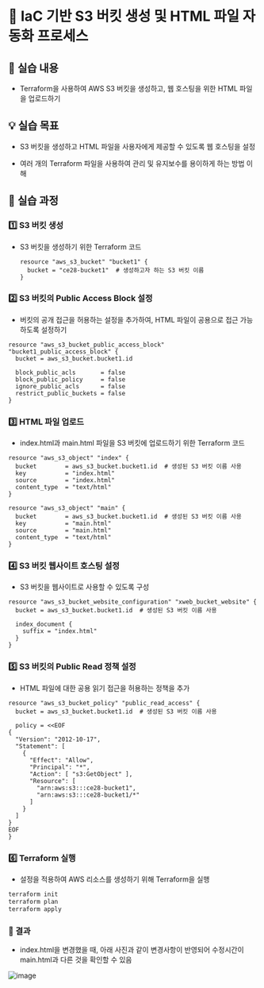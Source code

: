 # 🔮 IaC 기반 S3 버킷 생성 및 HTML 파일 자동화 프로세스

## 📌 실습 내용
- Terraform을 사용하여 AWS S3 버킷을 생성하고, 웹 호스팅을 위한 HTML 파일을 업로드하기

## 💡 실습 목표

- S3 버킷을 생성하고 HTML 파일을 사용자에게 제공할 수 있도록 웹 호스팅을 설정
  
- 여러 개의 Terraform 파일을 사용하여 관리 및 유지보수를 용이하게 하는 방법 이해

## 🧾 실습 과정

### 1️⃣ S3 버킷 생성

- S3 버킷을 생성하기 위한 Terraform 코드

  ```hcl
  resource "aws_s3_bucket" "bucket1" {
    bucket = "ce28-bucket1"  # 생성하고자 하는 S3 버킷 이름
  }

### 2️⃣ S3 버킷의 Public Access Block 설정

- 버킷의 공개 접근을 허용하는 설정을 추가하여, HTML 파일이 공용으로 접근 가능하도록 설정하기

```hcl
resource "aws_s3_bucket_public_access_block" "bucket1_public_access_block" {
  bucket = aws_s3_bucket.bucket1.id

  block_public_acls       = false
  block_public_policy     = false
  ignore_public_acls      = false
  restrict_public_buckets = false
}
```

### 3️⃣ HTML 파일 업로드

- index.html과 main.html 파일을 S3 버킷에 업로드하기 위한 Terraform 코드

```hcl
resource "aws_s3_object" "index" {
  bucket        = aws_s3_bucket.bucket1.id  # 생성된 S3 버킷 이름 사용
  key           = "index.html"
  source        = "index.html"
  content_type  = "text/html"
}

resource "aws_s3_object" "main" {
  bucket        = aws_s3_bucket.bucket1.id  # 생성된 S3 버킷 이름 사용
  key           = "main.html"
  source        = "main.html"
  content_type  = "text/html"
}
```

### 4️⃣ S3 버킷 웹사이트 호스팅 설정

- S3 버킷을 웹사이트로 사용할 수 있도록 구성

```hcl
resource "aws_s3_bucket_website_configuration" "xweb_bucket_website" {
  bucket = aws_s3_bucket.bucket1.id  # 생성된 S3 버킷 이름 사용

  index_document {
    suffix = "index.html"
  }
}
```

### 5️⃣ S3 버킷의 Public Read 정책 설정

- HTML 파일에 대한 공용 읽기 접근을 허용하는 정책을 추가

```hcl
resource "aws_s3_bucket_policy" "public_read_access" {
  bucket = aws_s3_bucket.bucket1.id  # 생성된 S3 버킷 이름 사용

  policy = <<EOF
{
  "Version": "2012-10-17",
  "Statement": [
    {
      "Effect": "Allow",
      "Principal": "*",
      "Action": [ "s3:GetObject" ],
      "Resource": [
        "arn:aws:s3:::ce28-bucket1",
        "arn:aws:s3:::ce28-bucket1/*"
      ]
    }
  ]
}
EOF
}
```

### 6️⃣ Terraform 실행

- 설정을 적용하여 AWS 리소스를 생성하기 위해 Terraform을 실행

```bash
terraform init
terraform plan
terraform apply
```

### 🎇 결과

- index.html을 변경했을 때, 아래 사진과 같이 변경사항이 반영되어 수정시간이 main.html과 다른 것을 확인할 수 있음

![image](https://github.com/user-attachments/assets/a80a5875-5571-4d35-bcb4-aa6aa64ee166)
